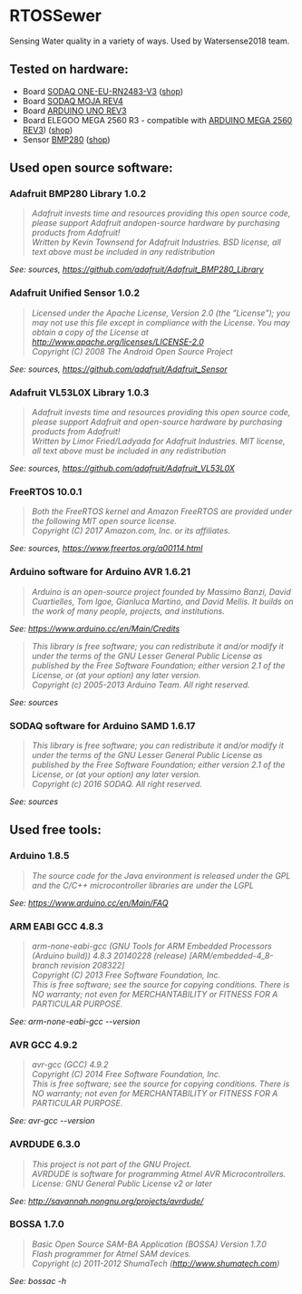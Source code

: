 # RTOSSewer

Sensing Water quality in a variety of ways. Used by Watersense2018 team.


## Tested on hardware:

- Board [SODAQ ONE-EU-RN2483-V3](http://support.sodaq.com/sodaq-one/sodaq-one/) ([shop](https://shop.sodaq.com/sodaq-one-eu-rn2483-v3.html))
- Board [SODAQ MOJA REV4](http://support.sodaq.com/sodaq-one/moja/)
- Board [ARDUINO UNO REV3](https://store.arduino.cc/arduino-uno-rev3)
- Board ELEGOO MEGA 2560 R3 - compatible with [ARDUINO MEGA 2560 REV3](https://store.arduino.cc/arduino-mega-2560-rev3)) ([shop](https://www.elegoo.com/product/elegoo-mega-2560-r3-board-blue-atmega2560-atmega16u2-usb-cable/))
- Sensor [BMP280](https://learn.adafruit.com/adafruit-bmp280-barometric-pressure-plus-temperature-sensor-breakout/) ([shop](https://www.adafruit.com/product/2651))


## Used open source software:

### Adafruit BMP280 Library 1.0.2

> *Adafruit invests time and resources providing this open source code, please support Adafruit andopen-source hardware by purchasing products from Adafruit!*  
> *Written by Kevin Townsend for Adafruit Industries. BSD license, all text above must be included in any redistribution*

*See: sources, https://github.com/adafruit/Adafruit_BMP280_Library*


### Adafruit Unified Sensor 1.0.2

> *Licensed under the Apache License, Version 2.0 (the "License"); you may not use this file except in compliance with the License. You may obtain a copy of the License at http://www.apache.org/licenses/LICENSE-2.0*  
> *Copyright (C) 2008 The Android Open Source Project*

*See: sources, https://github.com/adafruit/Adafruit_Sensor*


### Adafruit VL53L0X Library 1.0.3

> *Adafruit invests time and resources providing this open source code, please support Adafruit and open-source hardware by purchasing products from Adafruit!*  
> *Written by Limor Fried/Ladyada for Adafruit Industries. MIT license, all text above must be included in any redistribution*

*See: sources, https://github.com/adafruit/Adafruit_VL53L0X*


### FreeRTOS 10.0.1

> *Both the FreeRTOS kernel and Amazon FreeRTOS are provided under the following MIT open source license.*  
> *Copyright (C) 2017 Amazon.com, Inc. or its affiliates.*

*See: sources, https://www.freertos.org/a00114.html*  


### Arduino software for Arduino AVR 1.6.21

> *Arduino is an open-source project founded by Massimo Banzi, David Cuartielles, Tom Igoe, Gianluca Martino, and David Mellis. It builds on the work of many people, projects, and institutions.*

*See: https://www.arduino.cc/en/Main/Credits*

> *This library is free software; you can redistribute it and/or modify it under the terms of the GNU Lesser General Public License as published by the Free Software Foundation; either version 2.1 of the License, or (at your option) any later version.*  
> *Copyright (c) 2005-2013 Arduino Team. All right reserved.*

*See: sources*


### SODAQ software for Arduino SAMD 1.6.17

> *This library is free software; you can redistribute it and/or modify it under the terms of the GNU Lesser General Public License as published by the Free Software Foundation; either version 2.1 of the License, or (at your option) any later version.*  
> *Copyright (c) 2016 SODAQ. All right reserved.*

*See: sources*


## Used free tools:

### Arduino 1.8.5

> *The source code for the Java environment is released under the GPL and the C/C++ microcontroller libraries are under the LGPL*

*See: https://www.arduino.cc/en/Main/FAQ*


### ARM EABI GCC 4.8.3

> *arm-none-eabi-gcc (GNU Tools for ARM Embedded Processors (Arduino build)) 4.8.3 20140228 (release) [ARM/embedded-4_8-branch revision 208322]*  
> *Copyright (C) 2013 Free Software Foundation, Inc.*  
> *This is free software; see the source for copying conditions. There is NO warranty; not even for MERCHANTABILITY or FITNESS FOR A PARTICULAR PURPOSE.*

*See: arm-none-eabi-gcc --version*


### AVR GCC 4.9.2

> *avr-gcc (GCC) 4.9.2*  
> *Copyright (C) 2014 Free Software Foundation, Inc.*  
> *This is free software; see the source for copying conditions.  There is NO warranty; not even for MERCHANTABILITY or FITNESS FOR A PARTICULAR PURPOSE.*

*See: avr-gcc --version*


### AVRDUDE 6.3.0

> *This project is not part of the GNU Project.*  
> *AVRDUDE is software for programming Atmel AVR Microcontrollers.*  
> *License: GNU General Public License v2 or later*

*See: http://savannah.nongnu.org/projects/avrdude/*


### BOSSA 1.7.0

> *Basic Open Source SAM-BA Application (BOSSA) Version 1.7.0*  
> *Flash programmer for Atmel SAM devices.*  
> *Copyright (c) 2011-2012 ShumaTech (http://www.shumatech.com)*

*See: bossac -h*
